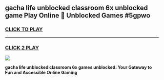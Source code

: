 
## gacha life unblocked classroom 6x unblocked game Play Online 👋 Unblocked Games #5gpwo
<h3>
<a href="https://premium.freeplayer.one?title=gacha_life_unblocked_classroom_6x&ref=21F">CLICK TO PLAY</a></h3>
<hr>

<h3>
<a href="https://premium.freeplayer.one?title=gacha_life_unblocked_classroom_6x&ref=21F">CLICK 2 PLAY</a>
  
</h3>

<a href="https://premium.freeplayer.one?title=gacha_life_unblocked_classroom_6x&ref=21F/"><img src="https://clearcache.store/games.png"></a>


**gacha life unblocked classroom 6x games unblocked: Your Gateway to Fun and Accessible Online Gaming**
